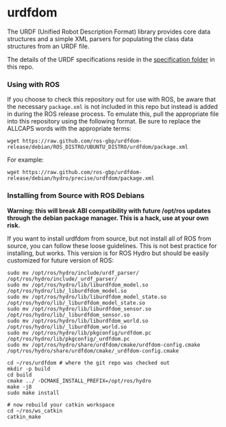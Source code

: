 urdfdom
===========

The URDF (Unified Robot Description Format) library provides core data structures and a simple XML parsers for populating the class data structures from an URDF file.

The details of the URDF specifications reside in the [specification folder](specification) in this repo.
  

### Using with ROS

If you choose to check this repository out for use with ROS, be aware that the necessary ``package.xml`` is not 
included in this repo but instead is added in during the ROS release process. To emulate this, pull the appropriate
file into this repository using the following format. Be sure to replace the ALLCAPS words with the appropriate terms:

```
wget https://raw.github.com/ros-gbp/urdfdom-release/debian/ROS_DISTRO/UBUNTU_DISTRO/urdfdom/package.xml
```

For example:
```
wget https://raw.github.com/ros-gbp/urdfdom-release/debian/hydro/precise/urdfdom/package.xml
```

### Installing from Source with ROS Debians

**Warning: this will break ABI compatibility with future /opt/ros updates through the debian package manager. This is a hack, use at your own risk.**

If you want to install urdfdom from source, but not install all of ROS from source, you can follow these loose guidelines.
This is not best practice for installing, but works.
This version is for ROS Hydro but should be easily customized for future version of ROS:

```
sudo mv /opt/ros/hydro/include/urdf_parser/ /opt/ros/hydro/include/_urdf_parser/
sudo mv /opt/ros/hydro/lib/liburdfdom_model.so /opt/ros/hydro/lib/_liburdfdom_model.so
sudo mv /opt/ros/hydro/lib/liburdfdom_model_state.so /opt/ros/hydro/lib/_liburdfdom_model_state.so
sudo mv /opt/ros/hydro/lib/liburdfdom_sensor.so /opt/ros/hydro/lib/_liburdfdom_sensor.so
sudo mv /opt/ros/hydro/lib/liburdfdom_world.so /opt/ros/hydro/lib/_liburdfdom_world.so
sudo mv /opt/ros/hydro/lib/pkgconfig/urdfdom.pc /opt/ros/hydro/lib/pkgconfig/_urdfdom.pc
sudo mv /opt/ros/hydro/share/urdfdom/cmake/urdfdom-config.cmake /opt/ros/hydro/share/urdfdom/cmake/_urdfdom-config.cmake

cd ~/ros/urdfdom # where the git repo was checked out
mkdir -p build
cd build
cmake ../ -DCMAKE_INSTALL_PREFIX=/opt/ros/hydro
make -j8
sudo make install

# now rebuild your catkin workspace
cd ~/ros/ws_catkin
catkin_make
```
